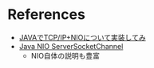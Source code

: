 # References

- [JAVAでTCP/IP+NIOについて実装してみ](https://qiita.com/haoyu_ma/items/bec7a50def5c18a0e1d2)
- [Java NIO ServerSocketChannel](http://tutorials.jenkov.com/java-nio/server-socket-channel.html)
    - NIO自体の説明も豊富